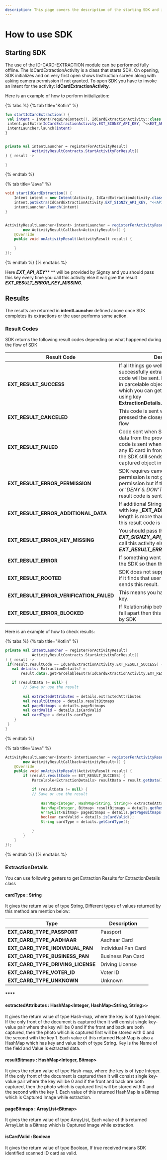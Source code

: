 ```yaml
---
description: This page covers the description of the starting SDK and its results.
---
```


# How to use SDK

## Starting SDK

The use of the ID-CARD-EXTRACTION module can be performed fully offline. The IdCardExtractionActivity is a class that starts SDK. On opening, SDK initializes and on very first open shows Instruction screen along with asking camera permission if not granted. To open SDK you have to invoke an intent for the activity: **IdCardExtractionActivity**.

Here is an example of how to perform initialization:

{% tabs %}
{% tab title="Kotlin" %}
```kotlin
fun startIdCardExtraction() {
 val intent = Intent(requireContext(), IdCardExtractionActivity::class.java)
 intent.putExtra(IdCardExtractionActivity.EXT_SIGNZY_API_KEY, "<<EXT_API_KEY>>")
 intentLauncher.launch(intent)
}


private val intentLauncher = registerForActivityResult(
            ActivityResultContracts.StartActivityForResult()
) { result ->
            
}
```
{% endtab %}

{% tab title="Java" %}
```java
void startIdCardExtraction() {
    Intent intent = new Intent(Activity, IdCardExtractionActivity.class)
    intent.putExtra(IdCardExtractionActivity.EXT_SIGNZY_API_KEY, "<<API_KEY>>")
    intentLauncher.launch(intent)
}


ActivityResultLauncher<Intent> intentLauncher = registerForActivityResult(new StartActivityForResult(),
        new ActivityResultCallback<ActivityResult>() {
    @Override
    public void onActivityResult(ActivityResult result) {
        
    }
});
```
{% endtab %}
{% endtabs %}

Here _**EXT\_API\_KEY**_** ** will be provided by Signzy and you should pass this key every time you call this activity else it will give the result _**EXT**_**\_**_**RESULT\_ERROR\_KEY**_**\_**_**MISSING.**_

## **Results**

The results are returned in **intentLauncher** defined above once SDK completes its extractions or the user performs some action.

### Result Codes

SDK returns the following result codes depending on what happened during the flow of SDK

| Result Code                                  | Description                                                                                                                                                                                                                                               |
| -------------------------------------------- | --------------------------------------------------------------------------------------------------------------------------------------------------------------------------------------------------------------------------------------------------------- |
| **EXT\_RESULT\_SUCCESS**                     | If all things go well and SDK has successfully extracted data this result code will be sent. Here data will be sent in parcelable object **ExtractionDetails** which you can get from result intent using key **ExtractionDetails.EXT\_RESULT\_DETAILS**. |
| **EXT\_RESULT\_CANCELED**                    | This code is sent when the user has pressed the close/back button during the flow                                                                                                                                                                         |
| **EXT\_RESULT\_FAILED**                      | Code sent when SDK is failed to extract data from the provided ID card. Also, this code is sent when the user is not placing any ID card in front of the Scanner. But the SDK still sends images of the captured object inside **ExtractionDetails**.     |
| **EXT\_RESULT\_ERROR\_PERMISSION**           | SDK requires camera permission and if permission is not granted so it tries to ask permission but if the user pressed '_DENY_' or '_DENY & DON'T ASK AGAIN_'. So this result code is sent.                                                                |
| **EXT\_RESULT\_ERROR\_ADDITIONAL\_DATA**     | If additional String data passed in intent with key _**EXT\_ADDITIONAL\_DATA** _ length is more than 1024 characters than this result code is sent.                                                                                                       |
| **EXT\_RESULT\_ERROR\_KEY\_MISSING**         |  You should pass this _**EXT\_SIGNZY\_API\_KEY**_ every time you call this activity else it will give the result _**EXT**_**\_**_**RESULT\_ERROR\_KEY**_**\_**_**MISSING.**_                                                                              |
| **EXT\_RESULT\_ERROR**                       | If something went wrong while executing the SDK so then this code is sent.                                                                                                                                                                                |
| **EXT\_RESULT\_ROOTED**                      | SDK does not support rooted devices, so if it finds that user device is rooted it sends this result.                                                                                                                                                      |
| **EXT\_RESULT\_ERROR\_VERIFICATION\_FAILED** | This means you had provided wrong API key.                                                                                                                                                                                                                |
| **EXT\_RESULT\_ERROR\_BLOCKED**              | If Relationship between you and Signzy fall apart then this result code will be sent by SDK                                                                                                                                                               |

Here is an example of how to check results:

{% tabs %}
{% tab title="Kotlin" %}
```kotlin
private val intentLauncher = registerForActivityResult(
            ActivityResultContracts.StartActivityForResult()
) { result ->
 if(result.resultCode == IdCardExtractionActivity.EXT_RESULT_SUCCESS) {
   val details: ExtractionDetails? =
       result.data?.getParcelableExtra(IdCardExtractionActivity.EXT_RESULT_DETAILS)

   if (resultData != null) {
        // Save or use the result
        
        val extractedAttributes = details.extractedAttributes
        val resultBitmaps = details.resultBitmaps
        val pageBitmaps = details.pageBitmaps
        val cardValid = details.isCardValid
        val cardType = details.cardType
    }
 }           
}
```
{% endtab %}

{% tab title="Java" %}
```java
ActivityResultLauncher<Intent> intentLauncher = registerForActivityResult(new StartActivityForResult(),
        new ActivityResultCallback<ActivityResult>() {
    @Override
    public void onActivityResult(ActivityResult result) {
        if (result.resultCode == EXT_RESULT_SUCCESS) {
            Parcelable<ExtractionDetails> resultData = result.getData().getParcelableExtra<ExtractionDetails>(EXT_RESULT_DETAILS)

            if (resultData != null) {
            // Save or use the result
            
                HashMap<Integer, HashMap<String, String>> extractedAttributes = details.getExtractedAttributes();
                HashMap<Integer, Bitmap> resultBitmaps = details.getResultBitmaps();
                ArrayList<Bitmap> pageBitmaps = details.getPageBitmaps();
                boolean cardValid = details.isCardValid();
                String cardType = details.getCardType();

            }
        }
    }
});
```
{% endtab %}
{% endtabs %}

### ExtractionDetails

You can use following getters to get Extraction Results for ExtractionDetails class

#### **cardType : String**

It gives the return value of type String, Different types of values returned by this method are mention below:

| **Type**                              | Description         |
| ------------------------------------- | ------------------- |
| **EXT\_CARD\_TYPE\_PASSPORT**         | Passport            |
| **EXT\_CARD\_TYPE\_AADHAAR**          | Aadhaar Card        |
| **EXT\_CARD\_TYPE\_INDIVIDUAL\_PAN**  | Individual Pan Card |
| **EXT\_CARD\_TYPE\_BUSINESS\_PAN**    | Business Pan Card   |
| **EXT\_CARD\_TYPE\_DRIVING\_LICENSE** | Driving License     |
| **EXT\_CARD\_TYPE\_VOTER\_ID**        | Voter ID            |
| **EXT\_CARD\_TYPE\_UNKNOWN**          | Unknown             |

#### ****

#### **extractedAttributes** : HashMap\<Integer, HashMap\<String, String>>

It gives the return value of type Hash-map, where the key is of type Integer. If the only front of the document is captured then It will consist single key-value pair where the key will be 0 and if the front and back are both captured, then the photo which is captured first will be stored with 0 and the second with the key 1. Each value of this returned HashMap is also a HashMap which has key and value both of type String. Key is the Name of the field and Value is extracted data.

#### **resultBitmaps** : HashMap\<Integer, Bitmap>

It gives the return value of type Hash-map, where the key is of type Integer. If the only front of the document is captured then It will consist single key-value pair where the key will be 0 and if the front and back are both captured, then the photo which is captured first will be stored with 0 and the second with the key 1. Each value of this returned HashMap is a Bitmap which is Captured Image while extraction.

#### **pageBitmaps** : ArrayList\<Bitmap>

It gives the return value of type ArrayList, Each value of this returned ArrayList is a Bitmap which is Captured Image while extraction.

#### isCardValid : Boolean

It gives the return value of type Boolean, If true received means SDK identified scanned ID card as valid.

